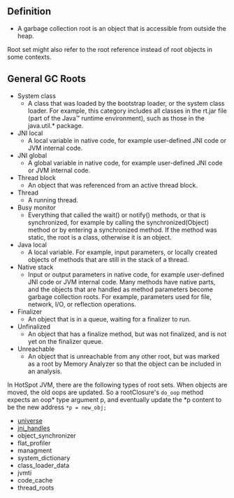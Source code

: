## Definition
  - A garbage collection root is an object that is accessible from outside the heap.
  
Root set might also refer to the root reference instead of root objects in some contexts.

## General GC Roots

- System class
  - A class that was loaded by the bootstrap loader, or the system class loader. For example, this category includes all classes in the rt.jar file (part of the Java™ runtime environment), such as those in the java.util.\* package.
- JNI local
  - A local variable in native code, for example user-defined JNI code or JVM internal code.
- JNI global
  - A global variable in native code, for example user-defined JNI code or JVM internal code.
- Thread block
  - An object that was referenced from an active thread block.
- Thread
  - A running thread.
- Busy monitor
  - Everything that called the wait() or notify() methods, or that is synchronized, for example by calling the synchronized(Object) method or by entering a synchronized method. If the method was static, the root is a class, otherwise it is an object.
- Java local
  - A local variable. For example, input parameters, or locally created objects of methods that are still in the stack of a thread.
- Native stack
  - Input or output parameters in native code, for example user-defined JNI code or JVM internal code. Many methods have native parts, and the objects that are handled as method parameters become garbage collection roots. For example, parameters used for file, network, I/O, or reflection operations.
- Finalizer
  - An object that is in a queue, waiting for a finalizer to run.
- Unfinalized
  - An object that has a finalize method, but was not finalized, and is not yet on the finalizer queue.
- Unreachable
  - An object that is unreachable from any other root, but was marked as a root by Memory Analyzer so that the object can be included in an analysis.


In HotSpot JVM, there are the following types of root sets. When objects are moved, the old oops are updated. So a rootClosure's `do_oop` method expects an oop\* type argument p, and eventually update the \*p content to be the new address `*p = new_obj;` 
  - [universe](universe-roots.md)
  - [jni_handles](jni-handles-roots.md)
  - object_synchronizer
  - flat_profiler
  - managment
  - system_dictionary
  - class_loader_data
  - jvmti
  - code_cache
  - thread_roots

